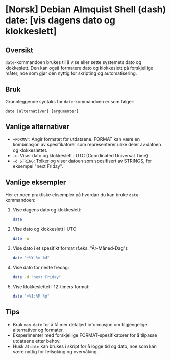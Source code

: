 # [Norsk] Debian Almquist Shell (dash) date: [vis dagens dato og klokkeslett]

## Oversikt
`date`-kommandoen brukes til å vise eller sette systemets dato og klokkeslett. Den kan også formatere dato og klokkeslett på forskjellige måter, noe som gjør den nyttig for skripting og automatisering.

## Bruk
Grunnleggende syntaks for `date`-kommandoen er som følger:
```
date [alternativer] [argumenter]
```

## Vanlige alternativer
- `+FORMAT`: Angir formatet for utdataene. FORMAT kan være en kombinasjon av spesifikatorer som representerer ulike deler av datoen og klokkeslettet.
- `-u`: Viser dato og klokkeslett i UTC (Coordinated Universal Time).
- `-d STRING`: Tolker og viser datoen som spesifisert av STRINGS, for eksempel "next Friday".

## Vanlige eksempler
Her er noen praktiske eksempler på hvordan du kan bruke `date`-kommandoen:

1. Vise dagens dato og klokkeslett:
   ```bash
   date
   ```

2. Vise dato og klokkeslett i UTC:
   ```bash
   date -u
   ```

3. Vise dato i et spesifikt format (f.eks. "År-Måned-Dag"):
   ```bash
   date "+%Y-%m-%d"
   ```

4. Vise dato for neste fredag:
   ```bash
   date -d "next Friday"
   ```

5. Vise klokkeslettet i 12-timers format:
   ```bash
   date "+%I:%M %p"
   ```

## Tips
- Bruk `man date` for å få mer detaljert informasjon om tilgjengelige alternativer og formater.
- Eksperimenter med forskjellige FORMAT-spesifikatorer for å tilpasse utdataene etter behov.
- Husk at `date` kan brukes i skript for å logge tid og dato, noe som kan være nyttig for feilsøking og overvåking.